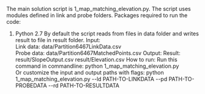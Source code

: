 The main solution script is 1_map_matching_elevation.py. 
The script uses modules defined in link and probe folders. 
Packages required to run the code:
1. Python 2.7 
By default the script reads from files in data folder and writes result to file in result folder.
Input: 		
Link data: data/Partition6467LinkData.csv		
Probe data: data/Partition6467MatchedPoints.csv	
Output:	
Result: result/SlopeOutput.csv
 result/Elevation.csv
How to run:	
Run this command in commandline: 
python 1_map_matching_elevation.py	
Or 
customize the input and output paths with flags: 
python 1_map_matching_elevation.py --ld PATH-TO-LINKDATA --pd PATH-TO-PROBEDATA --rd PATH-TO-RESULTDATA



